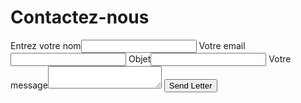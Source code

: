 # Contactez-nous

<link rel="stylesheet" type="text/css" href="form.css">
<script src="./form.js"></script>

<form class="form-style-4" 
      action="https://formspree.io/riseup224@gmail.com" 
      method="POST">
      <input type="hidden" name="_next" value="https://riseup224.github.io/form/thankyou.html" />
      <input type="hidden" name="_subject" value="New submission!" />
      <label for="Nom">
      <span>Entrez votre nom</span><input type="text" name="Nom" required="true" />
      </label>
      <label for="Email">
      <span>Votre email</span><input type="email" name="_replyto" required="true" />
      </label>
      <label for="Objet">
      <span>Objet</span><input type="text" name="Objet" required="true" />
      </label>
      <label for="Message">
      <span>Votre message</span><textarea name="Message" onkeyup="adjust_textarea(this)" required="true"></textarea>
      </label>
      <label>
      <span> </span><input type="submit" value="Send Letter" />
      </label>
</form>
